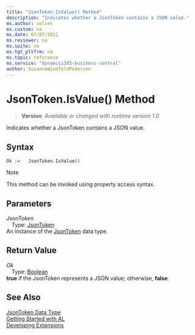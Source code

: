```yaml
---
title: "JsonToken.IsValue() Method"
description: "Indicates whether a JsonToken contains a JSON value."
ms.author: solsen
ms.custom: na
ms.date: 07/07/2021
ms.reviewer: na
ms.suite: na
ms.tgt_pltfrm: na
ms.topic: reference
ms.service: "dynamics365-business-central"
author: SusanneWindfeldPedersen
---
```

[//]: # (START>DO_NOT_EDIT)
[//]: # (IMPORTANT:Do not edit any of the content between here and the END>DO_NOT_EDIT.)
[//]: # (Any modifications should be made in the .xml files in the ModernDev repo.)
# JsonToken.IsValue() Method
> **Version**: _Available or changed with runtime version 1.0._

Indicates whether a JsonToken contains a JSON value.


## Syntax
```AL
Ok :=   JsonToken.IsValue()
```
> [!NOTE]
> This method can be invoked using property access syntax.

## Parameters
*JsonToken*  
&emsp;Type: [JsonToken](jsontoken-data-type.md)  
An instance of the [JsonToken](jsontoken-data-type.md) data type.  

## Return Value
*Ok*  
&emsp;Type: [Boolean](../boolean/boolean-data-type.md)  
**true** if the JsonToken represents a JSON value; otherwise, **false**.


[//]: # (IMPORTANT: END>DO_NOT_EDIT)
## See Also
[JsonToken Data Type](jsontoken-data-type.md)  
[Getting Started with AL](../../devenv-get-started.md)  
[Developing Extensions](../../devenv-dev-overview.md)